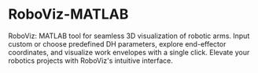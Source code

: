 # RoboViz-MATLAB
RoboViz: MATLAB tool for seamless 3D visualization of robotic arms. Input custom or choose predefined DH parameters, explore end-effector coordinates, and visualize work envelopes with a single click. Elevate your robotics projects with RoboViz's intuitive interface.

